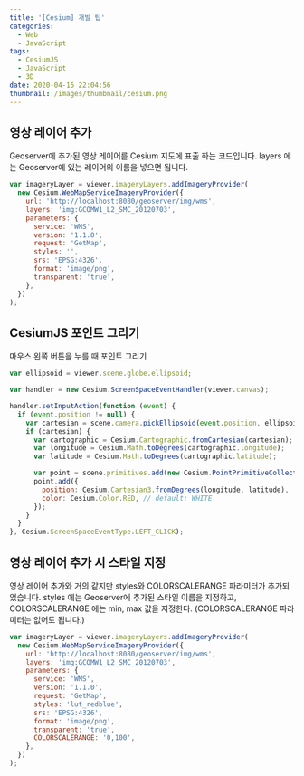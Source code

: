 ```yaml
---
title: '[Cesium] 개발 팁'
categories:
  - Web
  - JavaScript
tags:
  - CesiumJS
  - JavaScript
  - 3D
date: 2020-04-15 22:04:56
thumbnail: /images/thumbnail/cesium.png
---
```


## 영상 레이어 추가

Geoserver에 추가된 영상 레이어를 Cesium 지도에 표출 하는 코드입니다.
layers 에는 Geoserver에 있는 레이어의 이름을 넣으면 됩니다.

```js
var imageryLayer = viewer.imageryLayers.addImageryProvider(
  new Cesium.WebMapServiceImageryProvider({
    url: 'http://localhost:8080/geoserver/img/wms',
    layers: 'img:GCOMW1_L2_SMC_20120703',
    parameters: {
      service: 'WMS',
      version: '1.1.0',
      request: 'GetMap',
      styles: '',
      srs: 'EPSG:4326',
      format: 'image/png',
      transparent: 'true',
    },
  })
);
```

## CesiumJS 포인트 그리기

마우스 왼쪽 버튼을 누를 때 포인트 그리기

```js
var ellipsoid = viewer.scene.globe.ellipsoid;

var handler = new Cesium.ScreenSpaceEventHandler(viewer.canvas);

handler.setInputAction(function (event) {
  if (event.position != null) {
    var cartesian = scene.camera.pickEllipsoid(event.position, ellipsoid);
    if (cartesian) {
      var cartographic = Cesium.Cartographic.fromCartesian(cartesian);
      var longitude = Cesium.Math.toDegrees(cartographic.longitude);
      var latitude = Cesium.Math.toDegrees(cartographic.latitude);

      var point = scene.primitives.add(new Cesium.PointPrimitiveCollection());
      point.add({
        position: Cesium.Cartesian3.fromDegrees(longitude, latitude),
        color: Cesium.Color.RED, // default: WHITE
      });
    }
  }
}, Cesium.ScreenSpaceEventType.LEFT_CLICK);
```

## 영상 레이어 추가 시 스타일 지정

영상 레이어 추가와 거의 같지만 styles와 COLORSCALERANGE 파라미터가 추가되었습니다.
styles 에는 Geoserver에 추가된 스타일 이름을 지정하고, COLORSCALERANGE 에는 min, max 값을 지정한다. (COLORSCALERANGE 파라미터는 없어도 됩니다.)

```js
var imageryLayer = viewer.imageryLayers.addImageryProvider(
  new Cesium.WebMapServiceImageryProvider({
    url: 'http://localhost:8080/geoserver/img/wms',
    layers: 'img:GCOMW1_L2_SMC_20120703',
    parameters: {
      service: 'WMS',
      version: '1.1.0',
      request: 'GetMap',
      styles: 'lut_redblue',
      srs: 'EPSG:4326',
      format: 'image/png',
      transparent: 'true',
      COLORSCALERANGE: '0,100',
    },
  })
);
```
